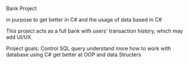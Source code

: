 Bank Project 

in purpose to get better in C# and the usage of data based in C#

This project acts as a full bank with users' transaction history, which may add UI/UX.

Project goals: Control SQL query understand more how to work with database using C# get better at OOP and data Structers 
